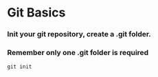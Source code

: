 # Git Basics
### Init your git repository, create a .git folder. 
### Remember only one .git folder is required
```
git init
```
